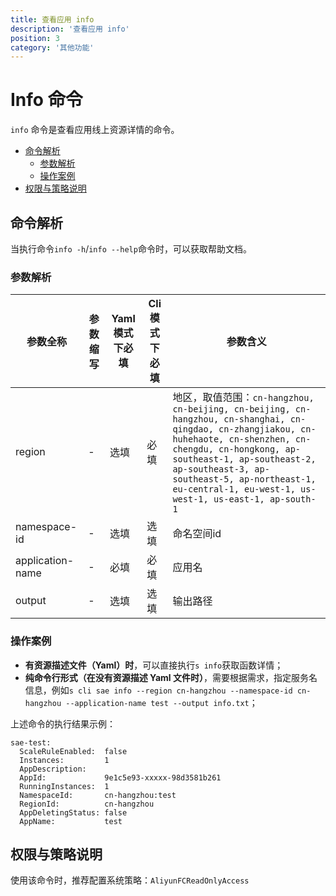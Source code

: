 ```yaml
---
title: 查看应用 info
description: '查看应用 info'
position: 3
category: '其他功能'
---
```


# Info 命令

`info` 命令是查看应用线上资源详情的命令。

- [命令解析](#命令解析)
  - [参数解析](#参数解析)
  - [操作案例](#操作案例)
- [权限与策略说明](#权限与策略说明)

## 命令解析

当执行命令`info -h`/`info --help`命令时，可以获取帮助文档。

### 参数解析

| 参数全称 | 参数缩写 | Yaml模式下必填 | Cli模式下必填 | 参数含义  |
| ----- | -------- | -------------- | ------- | ---------- |
| region | - | 选填 | 必填 | 地区，取值范围：`cn-hangzhou, cn-beijing, cn-beijing, cn-hangzhou, cn-shanghai, cn-qingdao, cn-zhangjiakou, cn-huhehaote, cn-shenzhen, cn-chengdu, cn-hongkong, ap-southeast-1, ap-southeast-2, ap-southeast-3, ap-southeast-5, ap-northeast-1, eu-central-1, eu-west-1, us-west-1, us-east-1, ap-south-1` |
| namespace-id | -        | 选填           | 选填    | 命名空间id   |
| application-name  | -        | 必填           | 必填    | 应用名   |
| output  | -        | 选填           | 选填    | 输出路径   |

### 操作案例

- **有资源描述文件（Yaml）时**，可以直接执行`s info`获取函数详情；
- **纯命令行形式（在没有资源描述 Yaml 文件时）**，需要根据需求，指定服务名信息，例如`s cli sae info --region cn-hangzhou --namespace-id cn-hangzhou --application-name test --output info.txt`；

上述命令的执行结果示例：

```
sae-test: 
  ScaleRuleEnabled:  false
  Instances:         1
  AppDescription:    
  AppId:             9e1c5e93-xxxxx-98d3581b261
  RunningInstances:  1
  NamespaceId:       cn-hangzhou:test
  RegionId:          cn-hangzhou
  AppDeletingStatus: false
  AppName:           test
```

## 权限与策略说明

使用该命令时，推荐配置系统策略：`AliyunFCReadOnlyAccess`
